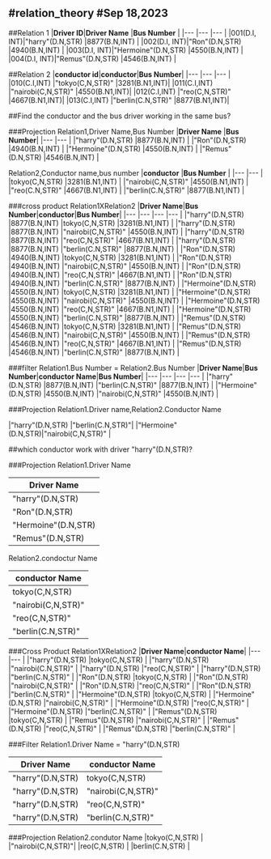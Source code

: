#relation_theory
#Sep 18,2023
---
##Relation 1
|**Driver ID**|**Driver Name**         |**Bus Number**         |
|---          |---                     |---                    |
|001(D.I, INT)|"harry"(D.N,STR)        |8877(B.N,INT)          |
|002(D.I, INT)|"Ron"(D.N,STR)          |4940(B.N,INT)          |
|003(D.I, INT)|"Hermoine"(D.N,STR)     |4550(B.N,INT)          |
|004(D.I, INT)|"Remus"(D.N,STR)        |4546(B.N,INT)          |

##Relation 2
|**conductor id**|**conductor**|**Bus Number**|
|---             |---          |---           |
|010(C.I,INT)    |"tokyo(C,N,STR)"      |3281(B.N1,INT)|
|011(C.I,INT)    |"nairobi(C,N,STR)"    |4550(B.N1,INT)|
|012(C.I,INT)    |"reo(C,N,STR)"        |4667(B.N1,INT)|
|013(C.I,INT)    |"berlin(C.N,STR)"     |8877(B.N1,INT)|

##Find the conductor and the bus driver working in the same bus?

###Projection
Relation1,Driver Name,Bus Number
|**Driver Name**         |**Bus Number**|
|---                     |---           |
|"harry"(D.N,STR)        |8877(B.N,INT) |
|"Ron"(D.N,STR)          |4940(B.N,INT) |
|"Hermoine"(D.N,STR)     |4550(B.N,INT) |
|"Remus"(D.N,STR)        |4546(B.N,INT) |

Relation2,Conductor name,bus number
|**conductor**         |**Bus Number**          |
|---                   |---                     |
|tokyo(C,N,STR)        |3281(B.N1,INT)          |
|"nairobi(C,N,STR)"    |4550(B.N1,INT)          |
|"reo(C.N,STR)"        |4667(B.N1,INT)          |
|"berlin(C.N,STR)"     |8877(B.N1,INT)          |





###cross product
Relation1XRelation2
|**Driver Name**|**Bus Number**|**conductor**|**Bus Number**|
|---            |---           |---          |---           |
|"harry"(D.N,STR)        |8877(B.N,INT)          |tokyo(C,N,STR)        |3281(B.N1,INT)          |
|"harry"(D.N,STR)        |8877(B.N,INT)          |"nairobi(C,N,STR)"      |4550(B.N,INT)          |
|"harry"(D.N,STR)        |8877(B.N,INT)          |"reo(C,N,STR)"        |4667(B.N1,INT)          |
|"harry"(D.N,STR)        |8877(B.N,INT)          |"berlin(C.N,STR)"     |8877(B.N,INT)          |
|"Ron"(D.N,STR)          |4940(B.N,INT)          |tokyo(C,N,STR)        |3281(B.N1,INT)          |
|"Ron"(D.N,STR)          |4940(B.N,INT)          |"nairobi(C,N,STR)"      |4550(B.N,INT)          |
|"Ron"(D.N,STR)          |4940(B.N,INT)          |"reo(C,N,STR)"        |4667(B.N1,INT)          |
|"Ron"(D.N,STR)          |4940(B.N,INT)          |"berlin(C.N,STR)"     |8877(B.N,INT)          |
|"Hermoine"(D.N,STR)     |4550(B.N,INT)          |tokyo(C,N,STR)        |3281(B.N1,INT)          |
|"Hermoine"(D.N,STR)     |4550(B.N,INT)          |"nairobi(C,N,STR)"      |4550(B.N,INT)          |
|"Hermoine"(D.N,STR)     |4550(B.N,INT)          |"reo(C,N,STR)"        |4667(B.N1,INT)          |
|"Hermoine"(D.N,STR)     |4550(B.N,INT)          |"berlin(C.N,STR)"     |8877(B.N,INT)          |
|"Remus"(D.N,STR)        |4546(B.N,INT)          |tokyo(C,N,STR)        |3281(B.N1,INT)          |
|"Remus"(D.N,STR)        |4546(B.N,INT)          |"nairobi(C,N,STR)"      |4550(B.N,INT)          |
|"Remus"(D.N,STR)        |4546(B.N,INT)          |"reo(C,N,STR)"        |4667(B.N1,INT)          | 
|"Remus"(D.N,STR)        |4546(B.N,INT)          |"berlin(C.N,STR)"     |8877(B.N,INT)          |

###filter
Relation1.Bus Number = Relation2.Bus Number
|**Driver Name**|**Bus Number**|**conductor Name**|**Bus Number**|
|---            |---           |---               |---           |
|"harry"(D.N,STR)        |8877(B.N,INT)          |"berlin(C.N,STR)"          |8877(B.N,INT)          |
|"Hermoine"(D.N,STR)     |4550(B.N,INT)          |"nairobi(C,N,STR)"           |4550(B.N,INT)          |

###Projection
Relation1.Driver name,Relation2.Conductor Name

|"harry"(D.N,STR)   |"berlin(C.N,STR)"|
|"Hermoine"(D.N,STR)|"nairobi(C,N,STR)" |

##which conductor work with driver "harry"(D.N,STR)?

###Projection
Relation1.Driver Name

|**Driver Name**  |
|---              |
|"harry"(D.N,STR)          |
|"Ron"(D.N,STR)            |
|"Hermoine"(D.N,STR)       |
|"Remus"(D.N,STR)          |

Relation2.condoctur Name

|**conductor Name**|
|---               |
|tokyo(C,N,STR)             |
|"nairobi(C,N,STR)"         |
|"reo(C,N,STR)"             |
|"berlin(C.N,STR)"          |

###Cross Product
Relation1XRelation2
|**Driver Name**|**conductor Name**|
|---            |---               |
|"harry"(D.N,STR)        |tokyo(C,N,STR)             |
|"harry"(D.N,STR)        |"nairobi(C.N,STR)"         |
|"harry"(D.N,STR)        |"reo(C,N,STR)"             |
|"harry"(D.N,STR)        |"berlin(C.N,STR)"          |
|"Ron"(D.N,STR)          |tokyo(C,N,STR)             |
|"Ron"(D.N,STR)          |"nairobi(C,N,STR)"         |
|"Ron"(D.N,STR)          |"reo(C,N,STR)"             |
|"Ron"(D.N,STR)          |"berlin(C.N,STR)"          |
|"Hermoine"(D.N,STR)     |tokyo(C,N,STR)             |
|"Hermoine"(D.N,STR)     |"nairobi(C,N,STR)"         |
|"Hermoine"(D.N,STR)     |"reo(C,N,STR)"             |
|"Hermoine"(D.N,STR)     |"berlin(C.N,STR)"          |
|"Remus"(D.N,STR)        |tokyo(C,N,STR)             |
|"Remus"(D.N,STR)        |"nairobi(C,N,STR)"         |
|"Remus"(D.N,STR)        |"reo(C,N,STR)"             |
|"Remus"(D.N,STR)        |"berlin(C.N,STR)"          |

###Filter 
Relation1.Driver Name = "harry"(D.N,STR)

|**Driver Name**  |**conductor Name**|
|---              |---               |
|"harry"(D.N,STR)          |tokyo(C,N,STR)             |
|"harry"(D.N,STR)          |"nairobi(C,N,STR)"         |
|"harry"(D.N,STR)          |"reo(C,N,STR)"             |
|"harry"(D.N,STR)          |"berlin(C.N,STR)"          |

###Projection
Relation2.condutor Name
|tokyo(C,N,STR)  |
|"nairobi(C,N,STR)"|
|reo(C,N,STR)    |
|berlin(C.N,STR) |
